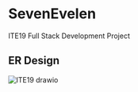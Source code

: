 # SevenEvelen
ITE19 Full Stack Development Project

## ER Design
![ITE19 drawio](https://github.com/Danvictorgithub/SevenEvelen/assets/88654163/0a4e4872-a8cf-45e9-a39a-7e43ee65d769)
